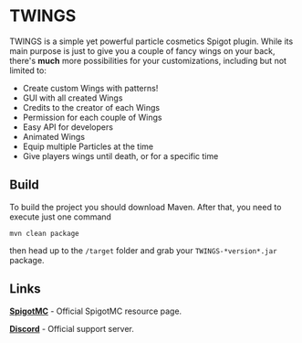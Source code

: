 # TWINGS
 
TWINGS is a simple yet powerful particle cosmetics Spigot plugin. While its main purpose is just to give you a couple of
fancy wings on your back, there's **much** more possibilities for your customizations, including but not limited to:
- Create custom Wings with patterns!
- GUI with all created Wings
- Credits to the creator of each Wings
- Permission for each couple of Wings
- Easy API for developers
- Animated Wings
- Equip multiple Particles at the time
- Give players wings until death, or for a specific time

## Build

To build the project you should download Maven. After that, you need to execute just one command
```
mvn clean package
```
then head up to the `/target` folder and grab your `TWINGS-*version*.jar` package.

## Links

**[SpigotMC](https://www.spigotmc.org/resources/82088/)** - Official SpigotMC resource page.

**[Discord](https://discord.gg/yn6kxKq88H)** - Official support server.
